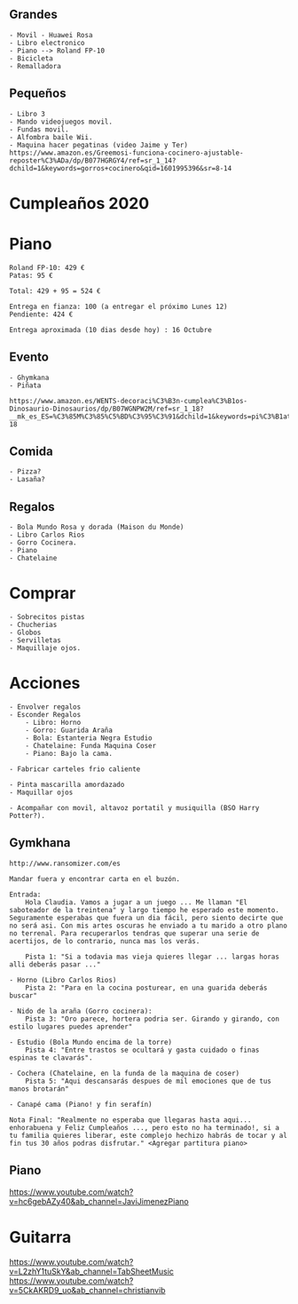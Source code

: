 ## Grandes
    - Movil - Huawei Rosa
    - Libro electronico
    - Piano --> Roland FP-10
    - Bicicleta
    - Remalladora

## Pequeños
    - Libro 3
    - Mando videojuegos movil.
    - Fundas movil.
    - Alfombra baile Wii.
    - Maquina hacer pegatinas (video Jaime y Ter)
    https://www.amazon.es/Greemosi-funciona-cocinero-ajustable-reposter%C3%ADa/dp/B077HGRGY4/ref=sr_1_14?dchild=1&keywords=gorros+cocinero&qid=1601995396&sr=8-14
    
# Cumpleaños 2020

# Piano
    Roland FP-10: 429 €
    Patas: 95 €

    Total: 429 + 95 = 524 €

    Entrega en fianza: 100 (a entregar el próximo Lunes 12)
    Pendiente: 424 €

    Entrega aproximada (10 dias desde hoy) : 16 Octubre

## Evento
    - Ghymkana
    - Piñata
    
    https://www.amazon.es/WENTS-decoraci%C3%B3n-cumplea%C3%B1os-Dinosaurio-Dinosaurios/dp/B07WGNPW2M/ref=sr_1_18?__mk_es_ES=%C3%85M%C3%85%C5%BD%C3%95%C3%91&dchild=1&keywords=pi%C3%B1ata+dinosaurio&qid=1602595464&sr=8-18
    
    
## Comida
    - Pizza?
    - Lasaña?
    
## Regalos
    - Bola Mundo Rosa y dorada (Maison du Monde)
    - Libro Carlos Rios
    - Gorro Cocinera.
    - Piano
    - Chatelaine

# Comprar
    - Sobrecitos pistas
    - Chucherias
    - Globos
    - Servilletas
    - Maquillaje ojos.
    
# Acciones
    - Envolver regalos
    - Esconder Regalos
        - Libro: Horno
        - Gorro: Guarida Araña
        - Bola: Estanteria Negra Estudio
        - Chatelaine: Funda Maquina Coser
        - Piano: Bajo la cama.
        
    - Fabricar carteles frio caliente
    
    - Pinta mascarilla amordazado
    - Maquillar ojos
    
    - Acompañar con movil, altavoz portatil y musiquilla (BSO Harry Potter?).

## Gymkhana
    http://www.ransomizer.com/es
    
    Mandar fuera y encontrar carta en el buzón.
    
    Entrada: 
        Hola Claudia. Vamos a jugar a un juego ... Me llaman "El saboteador de la treintena" y largo tiempo he esperado este momento. Seguramente esperabas que fuera un dia fácil, pero siento decirte que no será asi. Con mis artes oscuras he enviado a tu marido a otro plano no terrenal. Para recuperarlos tendras que superar una serie de acertijos, de lo contrario, nunca mas los verás.
        
        Pista 1: "Si a todavia mas vieja quieres llegar ... largas horas alli deberás pasar ..."
        
    - Horno (Libro Carlos Rios)
        Pista 2: "Para en la cocina posturear, en una guarida deberás buscar"
    
    - Nido de la araña (Gorro cocinera):
        Pista 3: "Oro parece, hortera podria ser. Girando y girando, con estilo lugares puedes aprender"
    
    - Estudio (Bola Mundo encima de la torre)
        Pista 4: "Entre trastos se ocultará y gasta cuidado o finas espinas te clavarás".
        
    - Cochera (Chatelaine, en la funda de la maquina de coser)
        Pista 5: "Aqui descansarás despues de mil emociones que de tus manos brotarán"
        
    - Canapé cama (Piano! y fin serafín)
    
    Nota Final: "Realmente no esperaba que llegaras hasta aqui... enhorabuena y Feliz Cumpleaños ..., pero esto no ha terminado!, si a tu familia quieres liberar, este complejo hechizo habrás de tocar y al fin tus 30 años podras disfrutar." <Agregar partitura piano>    
    
## Piano
https://www.youtube.com/watch?v=hc6gebAZy40&ab_channel=JaviJimenezPiano

# Guitarra
https://www.youtube.com/watch?v=L2zhY1tuSkY&ab_channel=TabSheetMusic
https://www.youtube.com/watch?v=5CkAKRD9_uo&ab_channel=christianvib